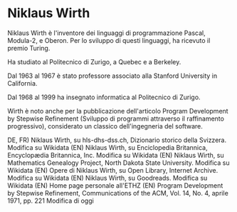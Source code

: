 # Niklaus Wirth
Niklaus Wirth è l'inventore dei linguaggi di programmazione Pascal, Modula-2, e Oberon. Per lo sviluppo di questi linguaggi, ha ricevuto il premio Turing.

Ha studiato al Politecnico di Zurigo, a Quebec e a Berkeley.

Dal 1963 al 1967 è stato professore associato alla Stanford University in California.

Dal 1968 al 1999 ha insegnato informatica al Politecnico di Zurigo.

Wirth è noto anche per la pubblicazione dell'articolo Program Development by Stepwise Refinement (Sviluppo di programmi attraverso il raffinamento progressivo), considerato un classico dell'ingegneria del software.


 DE, FR) Niklaus Wirth, su hls-dhs-dss.ch, Dizionario storico della Svizzera. Modifica su Wikidata
(EN) Niklaus Wirth, su Enciclopedia Britannica, Encyclopædia Britannica, Inc. Modifica su Wikidata
(EN) Niklaus Wirth, su Mathematics Genealogy Project, North Dakota State University. Modifica su Wikidata
(EN) Opere di Niklaus Wirth, su Open Library, Internet Archive. Modifica su Wikidata
(EN) Niklaus Wirth, su Goodreads. Modifica su Wikidata
(EN) Home page personale all'ETHZ
(EN) Program Development by Stepwise Refinement, Communications of the ACM, Vol. 14, No. 4, aprile 1971, pp. 221
Modifica di oggi

